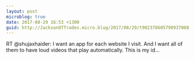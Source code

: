```yaml
---
layout: post
microblog: true
date: 2017-08-29 16:53 +1300
guid: http://JacksonOfTrades.micro.blog/2017/08/29/t902378605790937088.html
---
```

RT @shujaxhaider: I want an app for each website I visit. And I want all of them to have loud videos that play automatically. This is my id…
